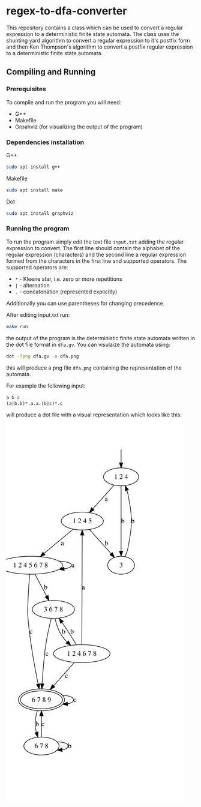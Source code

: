 # regex-to-dfa-converter

This repository contains a class which can be used to convert a regular expression to a deterministic finite state automata. The class uses the shunting yard algorithm to convert a regular expression to it's postfix form and then Ken Thompson's algorithm to convert a postfix regular expression to a deterministic finite state automata.

## Compiling and Running

### Prerequisites

To compile and run the program you will need:

- G++
- Makefile
- Grpahviz (for visualizing the output of the program)

### Dependencies installation

G++

```bash
sudo apt install g++
```

Makefile

```bash
sudo apt install make
```

Dot

```bash
sudo apt install graphviz
```

### Running the program

To run the program simply edit the text file `input.txt` adding the regular expression to convert. The first line should contain the alphabet of the regular expression (characters) and the second line a regular expression formed from the characters in the first line and supported operators. The supported operators are:

- `*` - Kleene star, i.e. zero or more repetitions
- `|` - alternation
- `.` - concatenation (represented explicitly)

Additionally you can use parentheses for changing precedence. 

After editing input.txt run:

```bash
make run
```

the output of the program is the deterministic finite state automata written in the dot file format in `dfa.gv`. You can visulaize the automata using:

```bash
dot -Tpng dfa.gv -o dfa.png
```

this will produce a png file `dfa.png` containing the representation of the automata.

For example the following input:

```
a b c
(a|b.b)*.a.a.(b|c)*.c
```

will produce a dot file with a visual representation which looks like this:
![example output](example/dfa.svg)